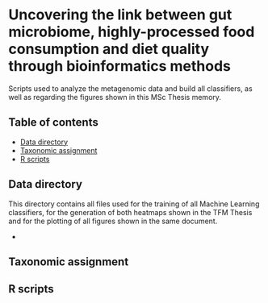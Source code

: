 # Uncovering the link between gut microbiome, highly-processed food consumption and diet quality through bioinformatics methods

Scripts used to analyze the metagenomic data and build all classifiers, as well as regarding the figures shown in this MSc Thesis memory.

## Table of contents
* [Data directory](#data-directory)
* [Taxonomic assignment](#taxonomic-assignment)
* [R scripts](#r-scripts)

## Data directory

This directory contains all files used for the training of all Machine Learning classifiers, for the generation of both heatmaps shown in the TFM Thesis and for the plotting of all figures shown in the same document.

* <hola>

## Taxonomic assignment

## R scripts

